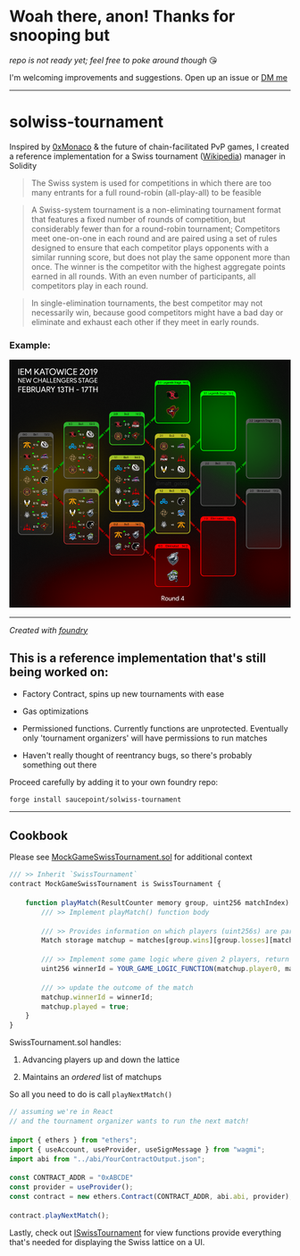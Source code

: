 # Woah there, anon! Thanks for snooping but
*repo is not ready yet; feel free to poke around though* 😘

I'm welcoming improvements and suggestions. Open up an issue or [DM me](https://twitter.com/saucepoint)

---

# solwiss-tournament

Inspired by [0xMonaco](https://0xmonaco.ctf.paradigm.xyz/) & the future of chain-facilitated PvP games, I created a reference implementation for a Swiss tournament ([Wikipedia](https://en.wikipedia.org/wiki/Swiss-system_tournament)) manager in Solidity

> The Swiss system is used for competitions in which there are too many entrants for a full round-robin (all-play-all) to be feasible

> A Swiss-system tournament is a non-eliminating tournament format that features a fixed number of rounds of competition, but considerably fewer than for a round-robin tournament; Competitors meet one-on-one in each round and are paired using a set of rules designed to ensure that each competitor plays opponents with a similar running score, but does not play the same opponent more than once. The winner is the competitor with the highest aggregate points earned in all rounds. With an even number of participants, all competitors play in each round.

> In single-elimination tournaments, the best competitor may not necessarily win, because good competitors might have a bad day or eliminate and exhaust each other if they meet in early rounds.


### Example:

![swisstournament](imgs/csgoswiss.png)

---

*Created with [foundry](https://book.getfoundry.sh)*

## This is a **reference implementation** that's still being worked on:
* Factory Contract, spins up new tournaments with ease

* Gas optimizations

* Permissioned functions. Currently functions are unprotected. Eventually only 'tournament organizers' will have permissions to run matches

* Haven't really thought of reentrancy bugs, so there's probably something out there

Proceed carefully by adding it to your own foundry repo:
```bash
forge install saucepoint/solwiss-tournament
```

---

## Cookbook

Please see [MockGameSwissTournament.sol](test/mocks//MockGameSwissTournament.sol) for additional context

```typescript
/// >> Inherit `SwissTournament`
contract MockGameSwissTournament is SwissTournament {
    
    function playMatch(ResultCounter memory group, uint256 matchIndex) public override advancePlayers(group, matchIndex) {
        /// >> Implement playMatch() function body
        
        /// >> Provides information on which players (uint256s) are participating in the matchup
        Match storage matchup = matches[group.wins][group.losses][matchIndex];
        
        /// >> Implement some game logic where given 2 players, return the id of the winner
        uint256 winnerId = YOUR_GAME_LOGIC_FUNCTION(matchup.player0, matchup.player1);

        /// >> update the outcome of the match
        matchup.winnerId = winnerId;
        matchup.played = true;
    }
}
```

SwissTournament.sol handles:

1) Advancing players up and down the lattice

2) Maintains an *ordered* list of matchups

So all you need to do is call `playNextMatch()`
```typescript
// assuming we're in React
// and the tournament organizer wants to run the next match!

import { ethers } from "ethers";
import { useAccount, useProvider, useSignMessage } from "wagmi";
import abi from "../abi/YourContractOutput.json";

const CONTRACT_ADDR = "0xABCDE"
const provider = useProvider();
const contract = new ethers.Contract(CONTRACT_ADDR, abi.abi, provider);

contract.playNextMatch();
```

Lastly, check out [ISwissTournament](src/interfaces/ISwissTournament.sol) for view functions provide everything that's needed for displaying the Swiss lattice on a UI.
